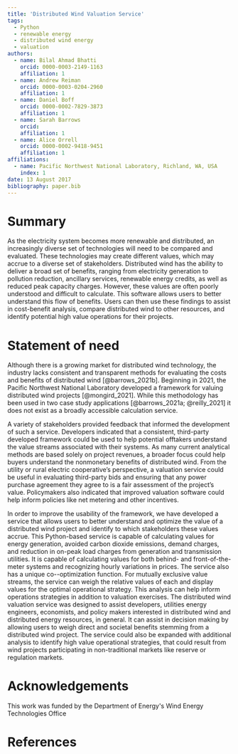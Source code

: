 ```yaml
---
title: 'Distributed Wind Valuation Service'
tags:
  - Python
  - renewable energy
  - distributed wind energy
  - valuation
authors:
  - name: Bilal Ahmad Bhatti
    orcid: 0000-0003-2149-1163
    affiliation: 1
  - name: Andrew Reiman
    orcid: 0000-0003-0204-2960
    affiliation: 1
  - name: Daniel Boff
    orcid: 0000-0002-7829-3873
    affiliation: 1
  - name: Sarah Barrows 
    orcid: 
    affiliation: 1
  - name: Alice Orrell
    orcid: 0000-0002-9418-9451
    affiliation: 1    
affiliations:
  - name: Pacific Northwest National Laboratory, Richland, WA, USA
    index: 1
date: 13 August 2017
bibliography: paper.bib
---
```


# Summary

As the electricity system becomes more renewable and distributed, an increasingly diverse set of technologies will need to be compared and evaluated. These technologies may create different values, which may accrue to a diverse set of stakeholders. Distributed wind has the ability to deliver a broad set of benefits, ranging from electricity generation to pollution reduction, ancillary services, renewable energy credits, as well as reduced peak capacity charges. However, these values are often poorly understood and difficult to calculate. This software allows users to better understand this flow of benefits. Users can then use these findings to assist in cost-benefit analysis, compare distributed wind to other resources, and identify potential high value operations for their projects.   

# Statement of need
Although there is a growing market for distributed wind technology, the industry lacks consistent and transparent methods for evaluating the costs and benefits of distributed wind [@barrows_2021b]. Beginning in 2021, the Pacific Northwest National Laboratory developed a framework for valuing distributed wind projects [@mongird_2021]. While this methodology has been used in two case study applications [@barrows_2021a; @reilly_2021] it does not exist as a broadly accessible calculation service. 

A variety of stakeholders provided feedback that informed the development of such a service. Developers indicated that a consistent, third-party developed framework could be used to help potential offtakers understand the value streams associated with their systems. As many current analytical methods are based solely on project revenues, a broader focus could help buyers understand the nonmonetary benefits of distributed wind. From the utility or rural electric cooperative’s perspective, a valuation service could be useful in evaluating third-party bids and ensuring that any power purchase agreement they agree to is a fair assessment of the project’s value. Policymakers also indicated that improved valuation software could help inform policies like net metering and other incentives.  

In order to improve the usability of the framework, we have developed a service that allows users to better understand and optimize the value of a distributed wind project and identify to which stakeholders these values accrue. This Python-based service is capable of calculating values for energy generation, avoided carbon dioxide emissions, demand charges, and reduction in on-peak load charges from generation and transmission utilities. It is capable of calculating values for both behind- and front-of-the-meter systems and recognizing hourly variations in prices. The service also has a unique co--optimization function. For mutually exclusive value streams, the service can weigh the relative values of each and display values for the optimal operational strategy. This analysis can help inform operations strategies in addition to valuation exercises. The distributed wind valuation service was designed to assist developers, utilities energy engineers, economists, and policy makers interested in distributed wind and distributed energy resources, in general. It can assist in decision making by allowing users to weigh direct and societal benefits stemming from a distributed wind project. The service could also be expanded with additional analysis to identify high value operational strategies, that could result from wind projects participating in non-traditional markets like reserve or regulation markets. 

# Acknowledgements
This work was funded by the Department of Energy's Wind Energy Technologies Office 

# References
